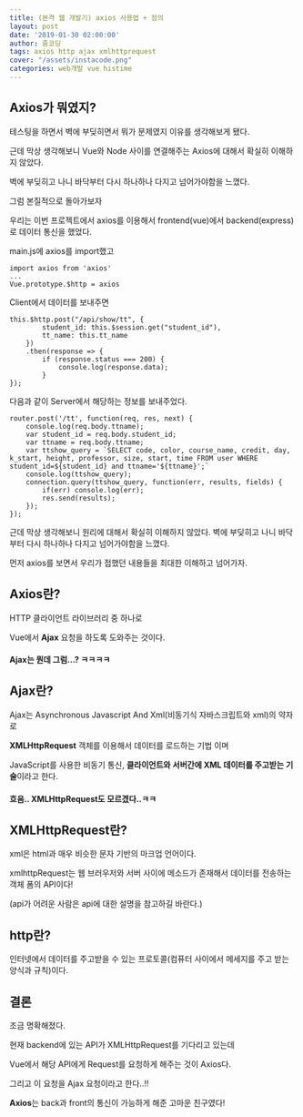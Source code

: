 ```yaml
---
title: (본격 웹 개발기) axios 사용법 + 정의
layout: post
date: '2019-01-30 02:00:00'
author: 줌코딩
tags: axios http ajax xmlhttprequest
cover: "/assets/instacode.png"
categories: web개발 vue histime
---
```


## Axios가 뭐였지?

테스팅을 하면서 벽에 부딪히면서 뭐가 문제였지 이유를 생각해보게 됐다.

근데 막상 생각해보니 Vue와 Node 사이를 연결해주는 Axios에 대해서 확실히 이해하지 않았다. 

벽에 부딪히고 나니 바닥부터 다시 하나하나 다지고 넘어가야함을 느꼈다. 

그럼 본질적으로 돌아가보자

우리는 이번 프로젝트에서 axios를 이용해서 frontend(vue)에서 backend(express)로 데이터 통신을 했었다. 

main.js에 axios를 import했고 

    import axios from 'axios'
    ...
    Vue.prototype.$http = axios

Client에서 데이터를 보내주면

    this.$http.post("/api/show/tt", {
            student_id: this.$session.get("student_id"),
            tt_name: this.tt_name
        })
        .then(response => {
            if (response.status === 200) {
                console.log(response.data);
            }
    });

다음과 같이 Server에서 해당하는 정보를 보내주었다.

    router.post('/tt', function(req, res, next) {
        console.log(req.body.ttname);
        var student_id = req.body.student_id;
        var ttname = req.body.ttname;
        var ttshow_query = `SELECT code, color, course_name, credit, day, k_start, height, professor, size, start, time FROM user WHERE student_id=${student_id} and ttname='${ttname}';`
        console.log(ttshow_query);
        connection.query(ttshow_query, function(err, results, fields) {
            if(err) console.log(err);
            res.send(results);
        });
    });

근데 막상 생각해보니 원리에 대해서 확실히 이해하지 않았다. 벽에 부딪히고 나니 바닥부터 다시 하나하나 다지고 넘어가야함을 느꼈다. 

먼저 axios를 보면서 우리가 접했던 내용들을 최대한 이해하고 넘어가자. 


## Axios란?

HTTP 클라이언트 라이브러리 중 하나로

Vue에서 **Ajax** 요청을 하도록 도와주는 것이다.

#### Ajax는 뭔데 그럼...? ㅋㅋㅋㅋ

## Ajax란?

Ajax는 Asynchronous Javascript And Xml(비동기식 자바스크립트와 xml)의 약자로 

**XMLHttpRequest** 객체를 이용해서 데이터를 로드하는 기법 이며 

JavaScript를 사용한 비동기 통신, **클라이언트와 서버간에 XML 데이터를 주고받는 기술**이라고 한다.

#### 흐음.. XMLHttpRequest도 모르겠다..ㅋㅋ

## XMLHttpRequest란?

xml은 html과 매우 비슷한 문자 기반의 마크업 언어이다.

xmlhttpRequest는 웹 브러우저와 서버 사이에 메소드가 존재해서 데이터를 전송하는 객체 폼의 API이다!

(api가 어려운 사람은 api에 대한 설명을 참고하길 바란다.)

## http란?

인터넷에서 데이터를 주고받을 수 있는 프로토콜(컴퓨터 사이에서 메세지를 주고 받는 양식과 규칙)이다.


## 결론

조금 명확해졌다.

현재 backend에 있는 API가 XMLHttpRequest를 기다리고 있는데 

Vue에서 해당 API에게 Request를 요청하게 해주는 것이 Axios다.

그리고 이 요청을 Ajax 요청이라고 한다..!! 

**Axios**는 back과 front의 통신이 가능하게 해준 고마운 친구였다!

